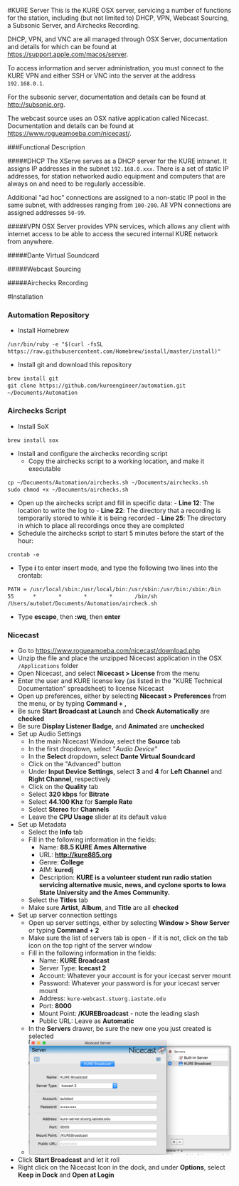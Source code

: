 #KURE Server
This is the KURE OSX server, servicing a number of functions for the station, including (but not limited to) DHCP, VPN, Webcast Sourcing, a Subsonic Server, and Airchecks Recording.

DHCP, VPN, and VNC are all managed through OSX Server, documentation and details for which can be found at https://support.apple.com/macos/server.

To access information and server administration, you must connect to the KURE VPN and either SSH or VNC into the server at the address ```192.168.0.1```.

For the subsonic server, documentation and details can be found at http://subsonic.org.

The webcast source uses an OSX native application called Nicecast. Documentation and details can be found at https://www.rogueamoeba.com/nicecast/.

###Functional Description


#####DHCP
The XServe serves as a DHCP server for the KURE intranet. It assigns IP addresses in the subnet ```192.168.0.xxx```. There is a set of static IP addresses, for station networked audio equipment and computers that are always on and need to be regularly accessible.

Additional "ad hoc" connections are assigned to a non-static IP pool in the same subnet, with addresses ranging from ```100-200```. All VPN connections are assigned addresses ```50-99```.

#####VPN
OSX Server provides VPN services, which allows any client with internet access to be able to access the secured internal KURE network from anywhere.

#####Dante Virtual Soundcard

#####Webcast Sourcing

#####Airchecks Recording

#Installation
### Automation Repository
* Install Homebrew
```
/usr/bin/ruby -e "$(curl -fsSL https://raw.githubusercontent.com/Homebrew/install/master/install)"
```
* Install git and download this repository
```
brew install git
git clone https://github.com/kureengineer/automation.git ~/Documents/Automation
```

### Airchecks Script
* Install SoX
```
brew install sox
```
* Install and configure the airchecks recording script
  + Copy the airchecks script to a working location, and make it executable
```
cp ~/Documents/Automation/airchecks.sh ~/Documents/airchecks.sh
sudo chmod +x ~/Documents/airchecks.sh
```
   + Open up the airchecks script and fill in specific data:
    - **Line 12**: The location to write the log to
    - **Line 22**: The directory that a recording is temporarily stored to while it is being recorded
    - **Line 25**: The directory in which to place all recordings once they are completed
   + Schedule the airchecks script to start 5 minutes before the start of the hour:
```
crontab -e
```
   + Type **i** to enter insert mode, and type the following two lines into the crontab:
```
PATH = /usr/local/sbin:/usr/local/bin:/usr/sbin:/usr/bin:/sbin:/bin
55      *       *       *       *       /bin/sh /Users/autobot/Documents/Automation/aircheck.sh
```
   + Type **escape**, then **:wq**, then **enter**

### Nicecast
  * Go to https://www.rogueamoeba.com/nicecast/download.php
  * Unzip the file and place the unzipped Nicecast application in the OSX ```/Applications``` folder
  * Open Nicecast, and select **Nicecast > License** from the menu
  * Enter the user and KURE license key (as listed in the "KURE Technical Documentation" spreadsheet) to license Nicecast
  * Open up preferences, either by selecting **Nicecast > Preferences** from the menu, or by typing **Command + ,**
  * Be sure **Start Broadcast at Launch** and **Check Automatically** are **checked**
  * Be sure **Display Listener Badge,** and **Animated** are **unchecked**
  * Set up Audio Settings
     + In the main Nicecast Window, select the **Source** tab
     + In the first dropdown, select "*Audio Device*"
     + In the **Select** dropdown, select **Dante Virtual Soundcard**
     + Click on the "Advanced" button
     + Under **Input Device Settings**, select **3** and **4** for **Left Channel** and **Right Channel**, respectively
     + Click on the **Quality** tab
     + Select **320 kbps** for **Bitrate**
     + Select **44.100 Khz** for **Sample Rate**
     + Select **Stereo** for **Channels**
     + Leave the **CPU Usage** slider at its default value
  * Set up Metadata
     + Select the **Info** tab
     + Fill in the following information in the fields:
       - Name: **88.5 KURE Ames Alternative**
       - URL: **http://kure885.org**
       - Genre: **College**
       - AIM: **kuredj**
       - Description: **KURE is a volunteer student run radio station servicing alternative music, news, and cyclone sports to Iowa State University and the Ames Community.**
     + Select the **Titles** tab
     + Make sure **Artist**, **Album**, and **Title** are all **checked**
  * Set up server connection settings
     + Open up server settings, either by selecting **Window > Show Server** or typing **Command + 2**
     + Make sure the list of servers tab is open - if it is not, click on the tab icon on the top right of the server window
     + Fill in the following information in the fields:
       - Name: **KURE Broadcast**
       - Server Type: **Icecast 2**
       - Account: Whatever your account is for your icecast server mount
       - Password: Whatever your password is for your icecast server mount
       - Address: ```kure-webcast.stuorg.iastate.edu```
       - Port: **8000**
       - Mount Point: **/KUREBroadcast** - note the leading slash
       - Public URL: Leave as **Automatic**
     + In the **Servers** drawer, be sure the new one you just created is selected 
     + ![Server Settings](https://github.com/kureengineer/automation/blob/master/readmes/images/serversettings.png?raw=true "Nicecast Server Settings")
  * Click **Start Broadcast** and let it roll
  * Right click on the Nicecast Icon in the dock, and under **Options**, select **Keep in Dock** and **Open at Login**

